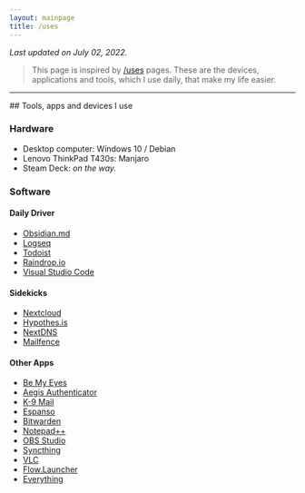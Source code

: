```yaml
---
layout: mainpage
title: /uses
---
```

*Last updated on July 02, 2022.*
>This page is inspired by [/uses](https://uses.tech/) pages. These are the devices, applications and tools, which I use daily, that make my life easier.
<hr>
## Tools, apps and devices I use

### Hardware
- Desktop computer: Windows 10 / Debian
- Lenovo ThinkPad T430s: Manjaro
- Steam Deck: *on the way.*

### Software
#### Daily Driver
- [Obsidian.md](https://obsidian.md/)
- [Logseq](https://logseq.com/)
- [Todoist](https://todoist.com/)
- [Raindrop.io](https://raindrop.io/)
- [Visual Studio Code](https://github.com/microsoft/vscode)

#### Sidekicks
- [Nextcloud](https://nextcloud.com/)
- [Hypothes.is](https://web.hypothes.is/)
- [NextDNS](https://nextdns.io/)
- [Mailfence](https://mailfence.com/)

#### Other Apps
- [Be My Eyes](https://www.bemyeyes.com/)
- [Aegis Authenticator](https://getaegis.app/)
- [K-9 Mail](https://k9mail.app/)
- [Espanso](https://espanso.org/)
- [Bitwarden](https://bitwarden.com/)
- [Notepad++](https://notepad-plus-plus.org/)
- [OBS Studio](https://obsproject.com/)
- [Syncthing](https://syncthing.net/downloads/)
- [VLC](https://www.videolan.org/vlc/)
- [Flow.Launcher](https://github.com/Flow-Launcher/Flow.Launcher)
- [Everything](https://www.voidtools.com/support/everything/)